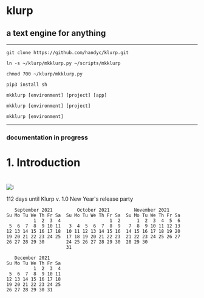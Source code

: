 # klurp

## a text engine for anything

***

`git clone https://github.com/handyc/klurp.git`

`ln -s ~/klurp/mkklurp.py ~/scripts/mkklurp`

`chmod 700 ~/klurp/mkklurp.py`

`pip3 install sh`

`mkklurp [environment] [project] [app]`

`mkklurp [environment] [project]`

`mkklurp [environment]`

***

### documentation in progress

#
# 1. Introduction
#

![i](https://openphilology.eu/media/pages/news/524279882-1558970201/newsdatech2019.05.png)



 112 days until Klurp v. 1.0 New Year's release party

````
   September 2021         October 2021         November 2021      
Su Mo Tu We Th Fr Sa  Su Mo Tu We Th Fr Sa  Su Mo Tu We Th Fr Sa  
          1  2  3  4                  1  2      1  2  3  4  5  6  
 5  6  7  8  9 10 11   3  4  5  6  7  8  9   7  8  9 10 11 12 13  
12 13 14 15 16 17 18  10 11 12 13 14 15 16  14 15 16 17 18 19 20  
19 20 21 22 23 24 25  17 18 19 20 21 22 23  21 22 23 24 25 26 27  
26 27 28 29 30        24 25 26 27 28 29 30  28 29 30              
                      31                                          

   December 2021      
Su Mo Tu We Th Fr Sa  
          1  2  3  4  
 5  6  7  8  9 10 11  
12 13 14 15 16 17 18  
19 20 21 22 23 24 25  
26 27 28 29 30 31     
                      
